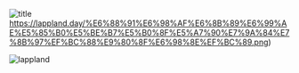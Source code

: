 ![title](https://lappland.day/%E6%88%91%E6%98%AF%E6%8B%89%E6%99%AE%E5%85%B0%E5%BE%B7%E5%B0%8F%E5%A7%90%E7%9A%84%E7%8B%97%EF%BC%88%E9%80%8F%E6%98%8E%EF%BC%89.png)https://lappland.day/%E6%88%91%E6%98%AF%E6%8B%89%E6%99%AE%E5%85%B0%E5%BE%B7%E5%B0%8F%E5%A7%90%E7%9A%84%E7%8B%97%EF%BC%88%E9%80%8F%E6%98%8E%EF%BC%89.png)

![lappland](https://lappland.day/Lappland.jpg)
